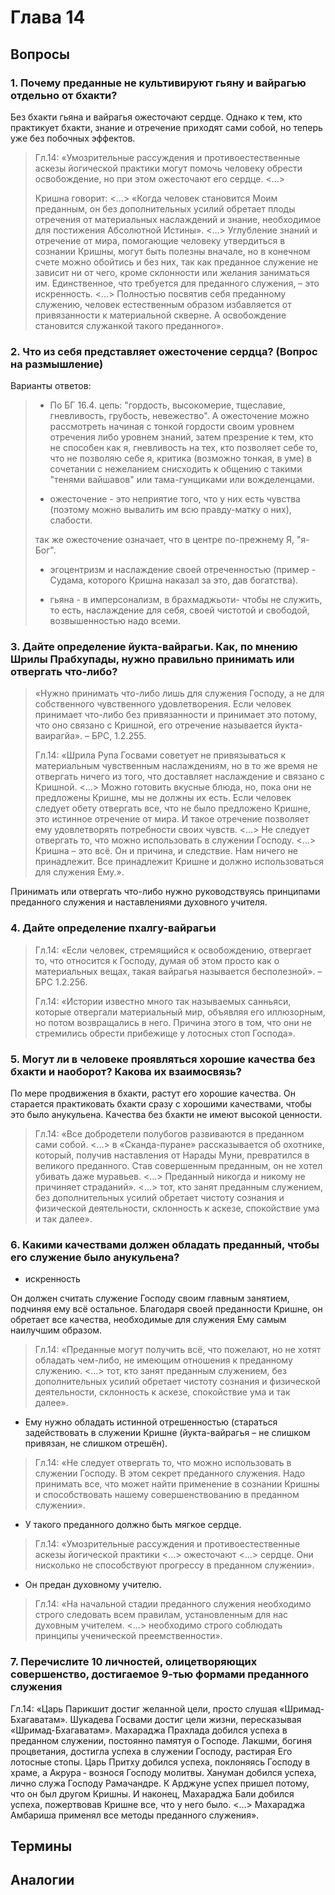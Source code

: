 # Глава 14

## Вопросы

### 1. Почему преданные не культивируют гьяну и вайрагью отдельно от бхакти?

Без бхакти гьяна и вайрагья ожесточают сердце. Однако к тем, кто практикует бхакти, знание и отречение приходят сами собой, но теперь уже без побочных эффектов.

> Гл.14: «Умозрительные рассуждения и противоестественные аскезы йогической практики могут помочь человеку обрести освобождение, но при этом ожесточают его сердце. <…>
>
> Кришна говорит: <…> «Когда человек становится Моим преданным, он без дополнительных усилий обретает плоды отречения от материальных наслаждений и знание, необходимое для постижения Абсолютной Истины». <…> Углубление знаний и отречение от мира, помогающие человеку утвердиться в сознании Кришны, могут быть полезны вначале, но в конечном счете можно обойтись и без них, так как преданное служение не зависит ни от чего, кроме склонности или желания заниматься им. Единственное, что требуется для преданного служения, – это искренность. <…> Полностью посвятив себя преданному служению, человек естественным образом избавляется от привязанности к материальной скверне. А освобождение становится служанкой такого преданного».

### 2. Что из себя представляет ожесточение сердца? (Вопрос на размышление)

Варианты ответов:

> + По БГ 16.4. цепь: "гордость, высокомерие, тщеславие, гневливость, грубость, невежество". А ожесточение можно рассмотреть начиная с тонкой гордости своим уровнем отречения либо уровнем знаний, затем презрение к тем, кто не способен как я, гневливость на тех, кто позволяет себе то, что не позволяю себе я, критика (возможно тонкая, в уме) в сочетании с нежеланием снисходить к общению с такими "тенями вайшавов" или тама-гунщиками или вожделенцами.
>
> + ожесточение - это неприятие того, что у них есть чувства (поэтому можно вывалить им всю правду-матку о них), слабости.
>
> так же ожесточение означает, что в центре по-прежнему Я, "я- Бог".
>
> + эгоцентризм и наслаждение своей отреченностью (пример - Судама, которого Кришна наказал за это, дав богатства).
>
> + гьяна - в имперсонализм, в брахмаджьоти- чтобы не служить, то есть, наслаждение для себя, своей чистотой и свободой, возвышенностью надо всеми.

### 3. Дайте определение йукта-вайрагьи. Как, по мнению Шрилы Прабхупады, нужно правильно принимать или отвергать что-либо?

> «Нужно принимать что-либо лишь для служения Господу, а не для собственного чувственного удовлетворения. Если человек принимает что-либо без привязанности и принимает это потому, что оно связано с Кришной, его отречение называется йукта-ваирагйа». – БРС, 1.2.255.
>
> Гл.14: «Шрила Рупа Госвами советует не привязываться к материальным чувственным наслаждениям, но в то же время не отвергать ничего из того, что доставляет наслаждение и связано с Кришной. <…> Можно готовить вкусные блюда, но, пока они не предложены Кришне, мы не должны их есть. Если человек следует обету отвергать все, что не было предложено Кришне, это истинное отречение от мира. И такое отречение позволяет ему удовлетворять потребности своих чувств. <…> Не следует отвергать то, что можно использовать в служении Господу. <…> Кришна – это всё. Он и причина, и следствие. Нам ничего не принадлежит. Все принадлежит Кришне и должно использоваться для служения Ему.».

Принимать или отвергать что-либо нужно руководствуясь принципами преданного служения и наставлениями духовного учителя.

### 4. Дайте определение пхалгу-вайрагьи

> Гл.14: «Если человек, стремящийся к освобождению, отвергает то, что относится к Господу, думая об этом просто как о материальных вещах, такая вайрагья называется бесполезной». – БРС 1.2.256.
>
> Гл.14: «Истории известно много так называемых санньяси, которые отвергали материальный мир, объявляя его иллюзорным, но потом возвращались в него. Причина этого в том, что они не стремились обрести прибежище у лотосных стоп Господа».

### 5. Могут ли в человеке проявляться хорошие качества без бхакти и наоборот? Какова их взаимосвязь?

По мере продвижения в бхакти, растут его хорошие качества. Он старается практиковать бхакти сразу с хорошими качествами, чтобы это было анукульена. Качества без бхакти не имеют высокой ценности.

> Гл.14: «Все добродетели полубогов развиваются в преданном сами собой. <…> в «Сканда-пуране» рассказывается об охотнике, который, получив наставления от Нарады Муни, превратился в великого преданного. Став совершенным преданным, он не хотел убивать даже муравьев. <…> Преданный никогда и никому не причиняет страданий». <…> тот, кто занят преданным служением, без дополнительных усилий обретает чистоту сознания и физической деятельности, склонность к аскезе, спокойствие ума и так далее».

### 6. Какими качествами должен обладать преданный, чтобы его служение было анукульена?

+ искренность

Он должен считать служение Господу своим главным занятием, подчиняя ему всё остальное. Благодаря своей преданности Кришне, он обретает все качества, необходимые для служения Ему самым наилучшим образом.

> Гл.14: «Преданные могут получить всё, что пожелают, но не хотят обладать чем-либо, не имеющим отношения к преданному служению. <…> тот, кто занят преданным служением, без дополнительных усилий обретает чистоту сознания и физической деятельности, склонность к аскезе, спокойствие ума и так далее».

+ Ему нужно обладать истинной отрешенностью (стараться задействовать в служении Кришне (йукта-вайрагья – не слишком привязан, не слишком отрешён).

> Гл.14: «Не следует отвергать то, что можно использовать в служении Господу. В этом секрет преданного служения. Надо принимать все, что может найти применение в сознании Кришны и способствовать нашему совершенствованию в преданном служении».

+ У такого преданного должно быть мягкое сердце.

> Гл.14: «Умозрительные рассуждения и противоестественные аскезы йогической практики <…> ожесточают <…> сердце. Они нисколько не способствуют прогрессу в преданном служении».

+ Он предан духовному учителю.

> Гл.14: «На начальной стадии преданного служения необходимо строго следовать всем правилам, установленным для нас духовным учителем. <…> необходимо строго соблюдать принципы ученической преемственности».

### 7. Перечислите 10 личностей, олицетворяющих совершенство, достигаемое 9-тью формами преданного служения

Гл.14: «Царь Парикшит достиг желанной цели, просто слушая «Шримад-Бхагаватам». Шукадева Госвами достиг цели жизни, пересказывая «Шримад-Бхагаватам». Махараджа Прахлада добился успеха в преданном служении, постоянно памятуя о Господе. Лакшми, богиня процветания, достигла успеха в служении Господу, растирая Его лотосные стопы. Царь Притху добился успеха, поклоняясь Господу в храме, а Акрура - вознося Господу молитвы. Хануман добился успеха, лично служа Господу Рамачандре. К Арджуне успех пришел потому, что он был другом Кришны. И наконец, Махараджа Бали добился успеха, пожертвовав Кришне все, что у него было. <…> Махараджа Амбариша применял все методы преданного служения».

## Термины

## Аналогии
